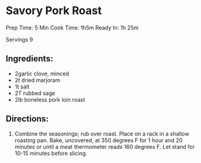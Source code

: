 # Savory Pork Roast

Prep Time: 5 Min
Cook Time: 1h5m
Ready In: 1h 25m

Servings 9

## Ingredients:
- 2garlic clove, minced
- 2t dried marjoram
- 1t salt
- 2T rubbed sage
- 2lb boneless pork loin roast

## Directions:

   1. Combine the seasonings; rub over roast. Place on a rack in a shallow roasting pan. Bake, uncovered, at 350 degrees F for 1 hour and 20 minutes or until a meat thermometer reads 160 degrees F. Let stand for 10-15 minutes before slicing.
